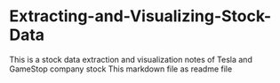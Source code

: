 # Extracting-and-Visualizing-Stock-Data
This is a stock data extraction and visualization notes of Tesla and GameStop company stock
This markdown file as readme file
